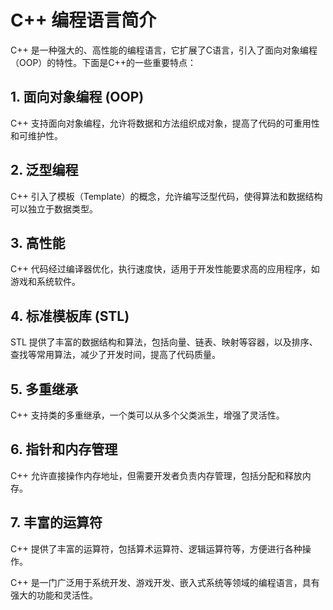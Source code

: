 # C++ 编程语言简介

C++ 是一种强大的、高性能的编程语言，它扩展了C语言，引入了面向对象编程（OOP）的特性。下面是C++的一些重要特点：
## 1. **面向对象编程 (OOP)**

C++ 支持面向对象编程，允许将数据和方法组织成对象，提高了代码的可重用性和可维护性。
## 2. **泛型编程**

C++ 引入了模板（Template）的概念，允许编写泛型代码，使得算法和数据结构可以独立于数据类型。
## 3. **高性能**

C++ 代码经过编译器优化，执行速度快，适用于开发性能要求高的应用程序，如游戏和系统软件。
## 4. **标准模板库 (STL)**

STL 提供了丰富的数据结构和算法，包括向量、链表、映射等容器，以及排序、查找等常用算法，减少了开发时间，提高了代码质量。
## 5. **多重继承**

C++ 支持类的多重继承，一个类可以从多个父类派生，增强了灵活性。
## 6. **指针和内存管理**

C++ 允许直接操作内存地址，但需要开发者负责内存管理，包括分配和释放内存。
## 7. **丰富的运算符**

C++ 提供了丰富的运算符，包括算术运算符、逻辑运算符等，方便进行各种操作。

C++ 是一门广泛用于系统开发、游戏开发、嵌入式系统等领域的编程语言，具有强大的功能和灵活性。
